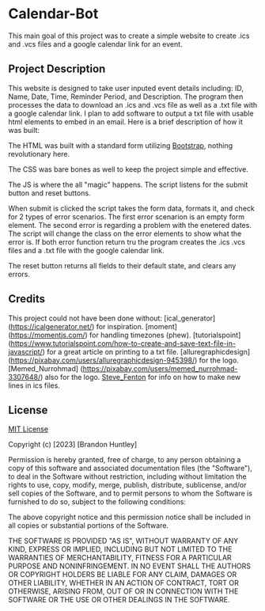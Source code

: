 # Calendar-Bot

This main goal of this project was to create a simple website to create .ics and .vcs files and a google calendar link for an event.

## Project Description

This website is designed to take user inputed event details including: ID, Name, Date, Time, Reminder Period, and Description. The program then processes the data to download an .ics and .vcs file as well as a .txt file with a google calendar link. I plan to add software to output a txt file with usable html elements to embed in an email. Here is a brief description of how it was built:

The HTML was built with a standard form utilizing [Bootstrap](https://getbootstrap.com/), nothing revolutionary here.

The CSS was bare bones as well to keep the project simple and effective.

The JS is where the all "magic" happens. The script listens for the submit button and reset buttons. 

When submit is clicked the script takes the form data, formats it, and check for 2 types of error scenarios. The first error scenarion is an empty form element. The second error is regarding a problem with the enetered dates. The script will change the class on the error elements to show what the error is. If both error function return tru the program creates the .ics .vcs files and a .txt file with the google calendar link.

The reset button returns all fields to their default state, and clears any errors.

## Credits

This project could not have been done without: 
[ical_generator] (https://icalgenerator.net/) for inspiration.
[moment] (https://momentjs.com/) for handling timezones (phew).
[tutorialspoint] (https://www.tutorialspoint.com/how-to-create-and-save-text-file-in-javascript/) for a great article on printing to a txt file.
[alluregraphicdesign] (https://pixabay.com/users/alluregraphicdesign-945398/) for the logo.
[Memed_Nurrohmad] (https://pixabay.com/users/memed_nurrohmad-3307648/) also for the logo.
[Steve_Fenton](https://www.stevefenton.co.uk/blog/2010/11/adding-multiple-lines-to-description-in-icalendar-files/) for info on how to make new lines in ics files.

## License

[MIT License](https://choosealicense.com/licenses/mit/)

Copyright (c) [2023] [Brandon Huntley]

Permission is hereby granted, free of charge, to any person obtaining a copy
of this software and associated documentation files (the "Software"), to deal
in the Software without restriction, including without limitation the rights
to use, copy, modify, merge, publish, distribute, sublicense, and/or sell
copies of the Software, and to permit persons to whom the Software is
furnished to do so, subject to the following conditions:

The above copyright notice and this permission notice shall be included in all
copies or substantial portions of the Software.

THE SOFTWARE IS PROVIDED "AS IS", WITHOUT WARRANTY OF ANY KIND, EXPRESS OR
IMPLIED, INCLUDING BUT NOT LIMITED TO THE WARRANTIES OF MERCHANTABILITY,
FITNESS FOR A PARTICULAR PURPOSE AND NONINFRINGEMENT. IN NO EVENT SHALL THE
AUTHORS OR COPYRIGHT HOLDERS BE LIABLE FOR ANY CLAIM, DAMAGES OR OTHER
LIABILITY, WHETHER IN AN ACTION OF CONTRACT, TORT OR OTHERWISE, ARISING FROM,
OUT OF OR IN CONNECTION WITH THE SOFTWARE OR THE USE OR OTHER DEALINGS IN THE
SOFTWARE.
